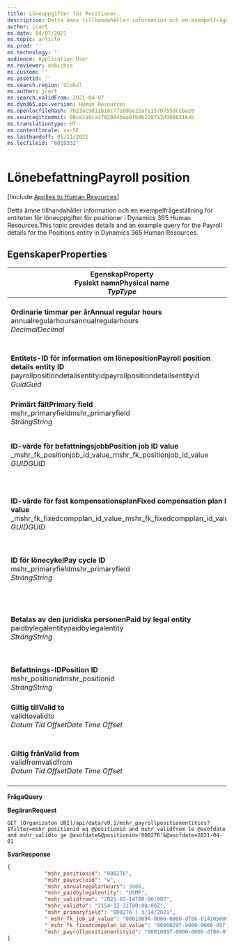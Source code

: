 ```yaml
---
title: Löneuppgifter för Positioner
description: Detta ämne tillhandahåller information och en exempelfrågeställning för entiteten för löneuppgifter för positioner i Dynamics 365 Human Resources.
author: jcart
ms.date: 04/07/2021
ms.topic: article
ms.prod: ''
ms.technology: ''
audience: Application User
ms.reviewer: anbichse
ms.custom: ''
ms.assetid: ''
ms.search.region: Global
ms.author: jcart
ms.search.validFrom: 2021-04-07
ms.dyn365.ops.version: Human Resources
ms.openlocfilehash: 7b23ac5d11b18c77109be21afe1570755dccba20
ms.sourcegitcommit: 08ce2a9ca1f02064beabfb9b228717d39882164b
ms.translationtype: HT
ms.contentlocale: sv-SE
ms.lasthandoff: 05/11/2021
ms.locfileid: "6019332"
---
```

# <a name="payroll-position"></a><span data-ttu-id="b2ac1-103">Lönebefattning</span><span class="sxs-lookup"><span data-stu-id="b2ac1-103">Payroll position</span></span>

[!include [Applies to Human Resources](../includes/applies-to-hr.md)]

<span data-ttu-id="b2ac1-104">Detta ämne tillhandahåller information och en exempelfrågeställning för entiteten för löneuppgifter för positioner i Dynamics 365 Human Resources.</span><span class="sxs-lookup"><span data-stu-id="b2ac1-104">This topic provides details and an example query for the Payroll details for the Positions entity in Dynamics 365 Human Resources.</span></span>

## <a name="properties"></a><span data-ttu-id="b2ac1-105">Egenskaper</span><span class="sxs-lookup"><span data-stu-id="b2ac1-105">Properties</span></span>

| <span data-ttu-id="b2ac1-106">Egenskap</span><span class="sxs-lookup"><span data-stu-id="b2ac1-106">Property</span></span><br><span data-ttu-id="b2ac1-107">**Fysiskt namn**</span><span class="sxs-lookup"><span data-stu-id="b2ac1-107">**Physical name**</span></span><br><span data-ttu-id="b2ac1-108">**_Typ_**</span><span class="sxs-lookup"><span data-stu-id="b2ac1-108">**_Type_**</span></span> | <span data-ttu-id="b2ac1-109">Använd</span><span class="sxs-lookup"><span data-stu-id="b2ac1-109">Use</span></span> | <span data-ttu-id="b2ac1-110">beskrivning</span><span class="sxs-lookup"><span data-stu-id="b2ac1-110">Description</span></span> |
| --- | --- | --- |
| <span data-ttu-id="b2ac1-111">**Ordinarie timmar per år**</span><span class="sxs-lookup"><span data-stu-id="b2ac1-111">**Annual regular hours**</span></span><br><span data-ttu-id="b2ac1-112">annualregularhours</span><span class="sxs-lookup"><span data-stu-id="b2ac1-112">annualregularhours</span></span><br><span data-ttu-id="b2ac1-113">*Decimal*</span><span class="sxs-lookup"><span data-stu-id="b2ac1-113">*Decimal*</span></span> | <span data-ttu-id="b2ac1-114">Skrivskydd</span><span class="sxs-lookup"><span data-stu-id="b2ac1-114">Read-only</span></span><br><span data-ttu-id="b2ac1-115">Obligatoriskt</span><span class="sxs-lookup"><span data-stu-id="b2ac1-115">Required</span></span> | <span data-ttu-id="b2ac1-116">Årligt antal regelbundna timmar som definierats för befattningen.</span><span class="sxs-lookup"><span data-stu-id="b2ac1-116">Annual regular hours defined on the position.</span></span>  |
| <span data-ttu-id="b2ac1-117">**Entitets-ID för information om löneposition**</span><span class="sxs-lookup"><span data-stu-id="b2ac1-117">**Payroll position details entity ID**</span></span><br><span data-ttu-id="b2ac1-118">payrollpositiondetailsentityid</span><span class="sxs-lookup"><span data-stu-id="b2ac1-118">payrollpositiondetailsentityid</span></span><br><span data-ttu-id="b2ac1-119">*Guid*</span><span class="sxs-lookup"><span data-stu-id="b2ac1-119">*Guid*</span></span> | <span data-ttu-id="b2ac1-120">Obligatoriskt</span><span class="sxs-lookup"><span data-stu-id="b2ac1-120">Required</span></span><br><span data-ttu-id="b2ac1-121">Systemgenererat.</span><span class="sxs-lookup"><span data-stu-id="b2ac1-121">System generated.</span></span> | <span data-ttu-id="b2ac1-122">Ett systemgenererat GUID-värde som unikt identifierar positionen.</span><span class="sxs-lookup"><span data-stu-id="b2ac1-122">A system-generated GUID value to uniquely identify the position.</span></span>  |
| <span data-ttu-id="b2ac1-123">**Primärt fält**</span><span class="sxs-lookup"><span data-stu-id="b2ac1-123">**Primary field**</span></span><br><span data-ttu-id="b2ac1-124">mshr_primaryfield</span><span class="sxs-lookup"><span data-stu-id="b2ac1-124">mshr_primaryfield</span></span><br><span data-ttu-id="b2ac1-125">*Sträng*</span><span class="sxs-lookup"><span data-stu-id="b2ac1-125">*String*</span></span> | <span data-ttu-id="b2ac1-126">Obligatoriskt</span><span class="sxs-lookup"><span data-stu-id="b2ac1-126">Required</span></span><br><span data-ttu-id="b2ac1-127">Systemgenererad</span><span class="sxs-lookup"><span data-stu-id="b2ac1-127">System generated</span></span> |  |
| <span data-ttu-id="b2ac1-128">**ID-värde för befattningsjobb**</span><span class="sxs-lookup"><span data-stu-id="b2ac1-128">**Position job ID value**</span></span><br><span data-ttu-id="b2ac1-129">_mshr_fk_positionjob_id_value</span><span class="sxs-lookup"><span data-stu-id="b2ac1-129">_mshr_fk_positionjob_id_value</span></span><br><span data-ttu-id="b2ac1-130">*GUID*</span><span class="sxs-lookup"><span data-stu-id="b2ac1-130">*GUID*</span></span> | <span data-ttu-id="b2ac1-131">Skrivskydd</span><span class="sxs-lookup"><span data-stu-id="b2ac1-131">Read-only</span></span><br><span data-ttu-id="b2ac1-132">Obligatoriskt</span><span class="sxs-lookup"><span data-stu-id="b2ac1-132">Required</span></span><br><span data-ttu-id="b2ac1-133">Sekundärnyckel:mshr_PayrollPositionJobEntity för mshr_payrollpositionjobentity</span><span class="sxs-lookup"><span data-stu-id="b2ac1-133">Foreign key:mshr_PayrollPositionJobEntity of the mshr_payrollpositionjobentity</span></span> |<span data-ttu-id="b2ac1-134">ID för det jobb som är kopplat till befattningen.</span><span class="sxs-lookup"><span data-stu-id="b2ac1-134">The ID of the job associated with the position.</span></span>|
| <span data-ttu-id="b2ac1-135">**ID-värde för fast kompensationsplan**</span><span class="sxs-lookup"><span data-stu-id="b2ac1-135">**Fixed compensation plan ID value**</span></span><br><span data-ttu-id="b2ac1-136">_mshr_fk_fixedcompplan_id_value</span><span class="sxs-lookup"><span data-stu-id="b2ac1-136">_mshr_fk_fixedcompplan_id_value</span></span><br><span data-ttu-id="b2ac1-137">*GUID*</span><span class="sxs-lookup"><span data-stu-id="b2ac1-137">*GUID*</span></span> | <span data-ttu-id="b2ac1-138">Skrivskydd</span><span class="sxs-lookup"><span data-stu-id="b2ac1-138">Read-only</span></span><br><span data-ttu-id="b2ac1-139">Obligatoriskt</span><span class="sxs-lookup"><span data-stu-id="b2ac1-139">Required</span></span><br><span data-ttu-id="b2ac1-140">Sekundärnyckel: mshr_FixedCompPlan_id för mshr_payrollfixedcompensationplanentity</span><span class="sxs-lookup"><span data-stu-id="b2ac1-140">Foreign key: mshr_FixedCompPlan_id of mshr_payrollfixedcompensationplanentity</span></span>  | <span data-ttu-id="b2ac1-141">ID för den fasta kompensationsplan som är kopplad till befattningen.</span><span class="sxs-lookup"><span data-stu-id="b2ac1-141">The ID of the fixed compensation plan associated with the position.</span></span> |
| <span data-ttu-id="b2ac1-142">**ID för lönecykel**</span><span class="sxs-lookup"><span data-stu-id="b2ac1-142">**Pay cycle ID**</span></span><br><span data-ttu-id="b2ac1-143">mshr_primaryfield</span><span class="sxs-lookup"><span data-stu-id="b2ac1-143">mshr_primaryfield</span></span><br><span data-ttu-id="b2ac1-144">*Sträng*</span><span class="sxs-lookup"><span data-stu-id="b2ac1-144">*String*</span></span> | <span data-ttu-id="b2ac1-145">Skrivskydd</span><span class="sxs-lookup"><span data-stu-id="b2ac1-145">Read-only</span></span><br><span data-ttu-id="b2ac1-146">Obligatoriskt</span><span class="sxs-lookup"><span data-stu-id="b2ac1-146">Required</span></span> | <span data-ttu-id="b2ac1-147">Lönecykeln som definieras för befattningen.</span><span class="sxs-lookup"><span data-stu-id="b2ac1-147">The pay cycle defined on the position.</span></span> |
| <span data-ttu-id="b2ac1-148">**Betalas av den juridiska personen**</span><span class="sxs-lookup"><span data-stu-id="b2ac1-148">**Paid by legal entity**</span></span><br><span data-ttu-id="b2ac1-149">paidbylegalentity</span><span class="sxs-lookup"><span data-stu-id="b2ac1-149">paidbylegalentity</span></span><br><span data-ttu-id="b2ac1-150">*Sträng*</span><span class="sxs-lookup"><span data-stu-id="b2ac1-150">*String*</span></span> | <span data-ttu-id="b2ac1-151">Skrivskydd</span><span class="sxs-lookup"><span data-stu-id="b2ac1-151">Read-only</span></span><br><span data-ttu-id="b2ac1-152">Obligatoriskt</span><span class="sxs-lookup"><span data-stu-id="b2ac1-152">Required</span></span> | <span data-ttu-id="b2ac1-153">Den juridiska person som definieras i befattningen som ansvarar för utfärdande av betalning.</span><span class="sxs-lookup"><span data-stu-id="b2ac1-153">The legal entity defined on the positoin responsible for issuing payment.</span></span> |
| <span data-ttu-id="b2ac1-154">**Befattnings-ID**</span><span class="sxs-lookup"><span data-stu-id="b2ac1-154">**Position ID**</span></span><br><span data-ttu-id="b2ac1-155">mshr_positionid</span><span class="sxs-lookup"><span data-stu-id="b2ac1-155">mshr_positionid</span></span><br><span data-ttu-id="b2ac1-156">*Sträng*</span><span class="sxs-lookup"><span data-stu-id="b2ac1-156">*String*</span></span> | <span data-ttu-id="b2ac1-157">Skrivskydd</span><span class="sxs-lookup"><span data-stu-id="b2ac1-157">Read-only</span></span><br><span data-ttu-id="b2ac1-158">Obligatoriskt</span><span class="sxs-lookup"><span data-stu-id="b2ac1-158">Required</span></span> | <span data-ttu-id="b2ac1-159">Befattningens ID.</span><span class="sxs-lookup"><span data-stu-id="b2ac1-159">The ID of the position.</span></span> |
| <span data-ttu-id="b2ac1-160">**Giltig till**</span><span class="sxs-lookup"><span data-stu-id="b2ac1-160">**Valid to**</span></span><br><span data-ttu-id="b2ac1-161">validto</span><span class="sxs-lookup"><span data-stu-id="b2ac1-161">validto</span></span><br><span data-ttu-id="b2ac1-162">*Datum Tid Offset*</span><span class="sxs-lookup"><span data-stu-id="b2ac1-162">*Date Time Offset*</span></span> | <span data-ttu-id="b2ac1-163">Skrivskydd</span><span class="sxs-lookup"><span data-stu-id="b2ac1-163">Read-only</span></span><br><span data-ttu-id="b2ac1-164">Obligatoriskt</span><span class="sxs-lookup"><span data-stu-id="b2ac1-164">Required</span></span> |<span data-ttu-id="b2ac1-165">Det datum befattningsinformationen gäller från.</span><span class="sxs-lookup"><span data-stu-id="b2ac1-165">The date the position details are valid from.</span></span>  |
| <span data-ttu-id="b2ac1-166">**Giltig från**</span><span class="sxs-lookup"><span data-stu-id="b2ac1-166">**Valid from**</span></span><br><span data-ttu-id="b2ac1-167">validfrom</span><span class="sxs-lookup"><span data-stu-id="b2ac1-167">validfrom</span></span><br><span data-ttu-id="b2ac1-168">*Datum Tid Offset*</span><span class="sxs-lookup"><span data-stu-id="b2ac1-168">*Date Time Offset*</span></span> | <span data-ttu-id="b2ac1-169">Skrivskydd</span><span class="sxs-lookup"><span data-stu-id="b2ac1-169">Read-only</span></span><br><span data-ttu-id="b2ac1-170">Obligatoriskt</span><span class="sxs-lookup"><span data-stu-id="b2ac1-170">Required</span></span> |<span data-ttu-id="b2ac1-171">Det datum befattningsinformationen gäller till.</span><span class="sxs-lookup"><span data-stu-id="b2ac1-171">The date the position details are valid to.</span></span>  |

<span data-ttu-id="b2ac1-172">**Fråga**</span><span class="sxs-lookup"><span data-stu-id="b2ac1-172">**Query**</span></span>

<span data-ttu-id="b2ac1-173">**Begäran**</span><span class="sxs-lookup"><span data-stu-id="b2ac1-173">**Request**</span></span>

```http
GET [Organizaton URI]/api/data/v9.1/mshr_payrollpositionentities?$filter=mshr_positionid eq @positionid and mshr_validfrom le @asofdate and mshr_validto ge @asofdate&@positionid='000276'&@asofdate=2021-04-01
```

<span data-ttu-id="b2ac1-174">**Svar**</span><span class="sxs-lookup"><span data-stu-id="b2ac1-174">**Response**</span></span>

```json
{
            "mshr_positionid": "000276",
            "mshr_paycycleid": "w",
            "mshr_annualregularhours": 3000,
            "mshr_paidbylegalentity": "USMF",
            "mshr_validfrom": "2021-03-14T00:00:00Z",
            "mshr_validto": "2154-12-31T00:00:00Z",
            "mshr_primaryfield": "000276 | 3/14/2021",
            "_mshr_fk_job_id_value": "00010094-0000-0000-df00-014105000000",
            "_mshr_fk_fixedcompplan_id_value": "0000029f-0000-0000-d5ff-004105000000",
            "mshr_payrollpositionentityid": "00010097-0000-0000-df00-014105000000"
}
```
